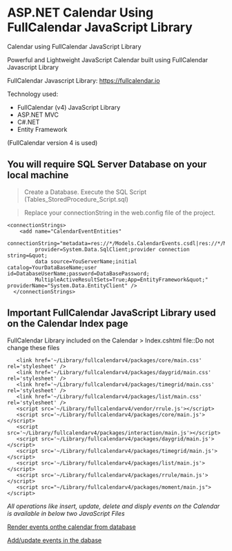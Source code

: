 # ASP.NET Calendar Using FullCalendar JavaScript Library

Calendar using FullCalendar JavaScript Library

Powerful and Lightweight JavaScript Calendar built using FullCalendar Javascript Library

FullCalendar Javascript Library: https://fullcalendar.io

Technology used:
- FullCalendar (v4) JavaScript Library
- ASP.NET MVC
- C#.NET
- Entity Framework

(FullCalendar version 4 is used)

**You will require SQL Server Database on your local machine**
---------------------------------------------------------------------------------------
>Create a Database. Execute the SQL Script (Tables_StoredProcedure_Script.sql)

>Replace your connectionString in the web.config file of the project.

```
<connectionStrings>
    <add name="CalendarEventEntities" 
         connectionString="metadata=res://*/Models.CalendarEvents.csdl|res://*/Models.CalendarEvents.ssdl|res://*/Models.CalendarEvents.msl;
         provider=System.Data.SqlClient;provider connection string=&quot;
         data source=YouServerName;initial catalog=YourDataBaseName;user id=DatabaseUserName;password=DataBasePassword;
         MultipleActiveResultSets=True;App=EntityFramework&quot;" providerName="System.Data.EntityClient" />
  </connectionStrings>
  ```
  
  **Important FullCalendar JavaScript Library used on the Calendar Index page**
  -----------------------------------------------------------------------------------------------
  
  FullCalendar Library included on the Calendar > Index.cshtml file::Do not change these files
 
 ```  
    <link href='~/Library/fullcalendarv4/packages/core/main.css' rel='stylesheet' />
    <link href='~/Library/fullcalendarv4/packages/daygrid/main.css' rel='stylesheet' />
    <link href='~/Library/fullcalendarv4/packages/timegrid/main.css' rel='stylesheet' />
    <link href='~/Library/fullcalendarv4/packages/list/main.css' rel='stylesheet' />
    <script src='~/Library/fullcalendarv4/vendor/rrule.js'></script>
    <script src='~/Library/fullcalendarv4/packages/core/main.js'></script>
    <script src='~/Library/fullcalendarv4/packages/interaction/main.js'></script>
    <script src='~/Library/fullcalendarv4/packages/daygrid/main.js'></script>
    <script src='~/Library/fullcalendarv4/packages/timegrid/main.js'></script>
    <script src='~/Library/fullcalendarv4/packages/list/main.js'></script>
    <script src='~/Library/fullcalendarv4/packages/rrule/main.js'></script>
    <script src="~/Library/fullcalendarv4/packages/moment/main.js"></script>  
```

*All operations like insert, update, delete and disply events on the Calendar is available in below two JavaScript Files*

[Render events onthe calendar from database](calendar-js-api/FullCalendar-4.0.js)

[Add/update events in the dabase](calendar-js-api/CalOperations.js)




